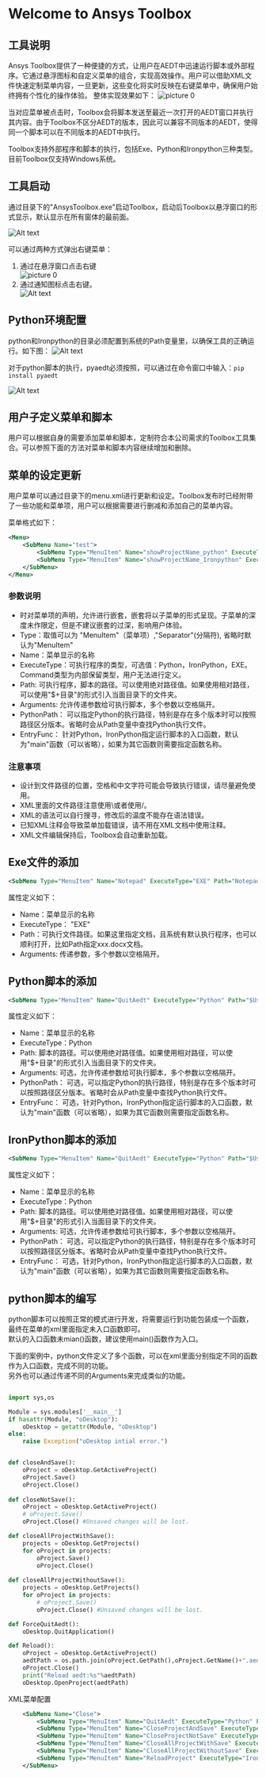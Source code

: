 # Welcome to Ansys Toolbox

## 工具说明
Ansys Toolbox提供了一种便捷的方式，让用户在AEDT中迅速运行脚本或外部程序。它通过悬浮图标和自定义菜单的组合，实现高效操作。用户可以借助XML文件快速定制菜单内容，一旦更新，这些变化将实时反映在右键菜单中，确保用户始终拥有个性化的操作体验。
整体实现效果如下：
![picture 0](images/e16036167a36bbd1acba40dffe3aeb83b4235325f7cdb85114ffc94150541123.png)  

当对应菜单被点击时，Toolbox会将脚本发送至最近一次打开的AEDT窗口并执行其内容。由于Toolbox不区分AEDT的版本，因此可以兼容不同版本的AEDT，使得同一个脚本可以在不同版本的AEDT中执行。

Toolbox支持外部程序和脚本的执行，包括Exe、Python和Ironpython三种类型。目前Toolbox仅支持Windows系统。
## 工具启动
通过目录下的"AnsysToolbox.exe"启动Toolbox，启动后Toolbox以悬浮窗口的形式显示，默认显示在所有窗体的最前面。

![Alt text](images/explorer_vGTl2NxSEI.png)

可以通过两种方式弹出右键菜单： 
1. 通过在悬浮窗口点击右键  
   ![picture 0](images/e16036167a36bbd1acba40dffe3aeb83b4235325f7cdb85114ffc94150541123.png)  
2. 通过通知图标点击右键。  
   ![Alt text](images/8EmzaBAqZv.png)

## Python环境配置
python和Ironpython的目录必须配置到系统的Path变量里，以确保工具的正确运行。如下图：
![Alt text](images/SystemPropertiesAdvanced_GWZr6hXk2E.png)

对于python脚本的执行，pyaedt必须按照，可以通过在命令窗口中输入：`pip install pyaedt`

![Alt text](images/image.png)

## 用户子定义菜单和脚本
用户可以根据自身的需要添加菜单和脚本，定制符合本公司需求的Toolbox工具集合。可以参照下面的方法对菜单和脚本内容继续增加和删除。

## 菜单的设定更新
用户菜单可以通过目录下的menu.xml进行更新和设定。Toolbox发布时已经附带了一些功能和菜单项，用户可以根据需要进行删减和添加自己的菜单内容。

菜单格式如下：
``` xml
<Menu>
	<SubMenu Name="test">
		<SubMenu Type="MenuItem" Name="showProjectName_python" ExecuteType="Python" Path="$UserLib/Template/showProjectName.py" Arguments ="" PythonPath=""></SubMenu>
		<SubMenu Type="MenuItem" Name="showProjectName_Ironpython" ExecuteType="IronPython" Path="$UserLib/Template/showProjectName.py" Arguments ="" EntryFunc="main" PythonPath=""></SubMenu>
	</SubMenu>
</Menu>
```
### 参数说明
- <SubMenu> </SubMenu> 时对菜单项的声明，允许进行嵌套，嵌套将以子菜单的形式呈现。子菜单的深度未作限定，但是不建议嵌套的过深，影响用户体验。
- Type：取值可以为 "MenuItem"（菜单项）,"Separator"(分隔符), 省略时默认为"MenuItem"
- Name：菜单显示的名称
- ExecuteType：可执行程序的类型，可选值：Python，IronPython，EXE。 Command类型为内部保留类型，用户无法进行定义。
- Path: 可执行程序，脚本的路径。可以使用绝对路径值。如果使用相对路径，可以使用"$+目录"的形式引入当面目录下的文件夹。
- Arguments: 允许传递参数给可执行脚本，多个参数以空格隔开。
- PythonPath： 可以指定Python的执行路径，特别是存在多个版本时可以按照路径区分版本。省略时会从Path变量中查找Python执行文件。
- EntryFunc： 针对Python，IronPython指定运行脚本的入口函数，默认为"main"函数（可以省略），如果为其它函数则需要指定函数名称。

### 注意事项
- 设计到文件路径的位置，空格和中文字符可能会导致执行错误，请尽量避免使用。  
- XML里面的文件路径注意使用\\或者使用/。
- XML的语法可以自行搜寻，修改后的温度不能存在语法错误。
- 已知XML注释会导致菜单加载错误，请不用在XML文档中使用注释。
- XML文件编辑保持后，Toolbox会自动重新加载。

## Exe文件的添加

``` xml
<SubMenu Type="MenuItem" Name="Notepad" ExecuteType="EXE" Path="Notepad.exe" Arguments =""/>
```
属性定义如下：  

- Name：菜单显示的名称
- ExecuteType： "EXE"
- Path：可执行文件路径。如果这里指定文档，且系统有默认执行程序，也可以顺利打开，比如Path指定xxx.docx文档。
- Arguments: 传递参数，多个参数以空格隔开。

## Python脚本的添加

``` xml
<SubMenu Type="MenuItem" Name="QuitAedt" ExecuteType="Python" Path="$UserLib/Desktop/Close.py" EntryFunc="ForceQuitAedt" Arguments ="" PythonPath=""></SubMenu>
```
属性定义如下：  

- Name：菜单显示的名称
- ExecuteType：Python
- Path: 脚本的路径。可以使用绝对路径值。如果使用相对路径，可以使用"$+目录"的形式引入当面目录下的文件夹。
- Arguments: 可选，允许传递参数给可执行脚本，多个参数以空格隔开。
- PythonPath： 可选，可以指定Python的执行路径，特别是存在多个版本时可以按照路径区分版本。省略时会从Path变量中查找Python执行文件。
- EntryFunc： 可选，针对Python，IronPython指定运行脚本的入口函数，默认为"main"函数（可以省略），如果为其它函数则需要指定函数名称。

## IronPython脚本的添加

``` xml
<SubMenu Type="MenuItem" Name="QuitAedt" ExecuteType="Python" Path="$UserLib/Desktop/Close.py" EntryFunc="ForceQuitAedt" Arguments ="" PythonPath=""></SubMenu>
```
属性定义如下：  

- Name：菜单显示的名称
- ExecuteType：Python
- Path: 脚本的路径。可以使用绝对路径值。如果使用相对路径，可以使用"$+目录"的形式引入当面目录下的文件夹。
- Arguments: 可选，允许传递参数给可执行脚本，多个参数以空格隔开。
- PythonPath： 可选，可以指定Python的执行路径，特别是存在多个版本时可以按照路径区分版本。省略时会从Path变量中查找Python执行文件。
- EntryFunc： 可选，针对Python，IronPython指定运行脚本的入口函数，默认为"main"函数（可以省略），如果为其它函数则需要指定函数名称。

## python脚本的编写
python脚本可以按照正常的模式进行开发，将需要运行到功能包装成一个函数，最终在菜单的xml里面指定未入口函数即可。  
默认的入口函数未mian()函数，建议使用main()函数作为入口。

下面的案例中，python文件定义了多个函数，可以在xml里面分别指定不同的函数作为入口函数，完成不同的功能。  
另外也可以通过传递不同的Arguments来完成类似的功能。

```python

import sys,os

Module = sys.modules['__main__']
if hasattr(Module, "oDesktop"):
    oDesktop = getattr(Module, "oDesktop")
else:
    raise Exception("oDesktop intial error.")


def closeAndSave():
    oProject = oDesktop.GetActiveProject()
    oProject.Save()
    oProject.Close() 
    
def closeNotSave():
    oProject = oDesktop.GetActiveProject()
    # oProject.Save()
    oProject.Close() #Unsaved changes will be lost.

def closeAllProjectWithSave():
    projects = oDesktop.GetProjects()
    for oProject in projects:
        oProject.Save()
        oProject.Close()
        
def closeAllProjectWithoutSave():
    projects = oDesktop.GetProjects()
    for oProject in projects:
        # oProject.Save()
        oProject.Close() #Unsaved changes will be lost.

def ForceQuitAedt():
    oDesktop.QuitApplication()

def Reload():
    oProject = oDesktop.GetActiveProject()
    aedtPath = os.path.join(oProject.GetPath(),oProject.GetName()+".aedt")
    oProject.Close()
    print("Reload aedt:%s"%aedtPath)
    oDesktop.OpenProject(aedtPath)

```
XML菜单配置

```xml
	<SubMenu Name="Close">
		<SubMenu Type="MenuItem" Name="QuitAedt" ExecuteType="Python" Path="$UserLib/Desktop/Close.py" EntryFunc="ForceQuitAedt"></SubMenu>
		<SubMenu Type="MenuItem" Name="CloseProjectAndSave" ExecuteType="Python" Path="$UserLib/Desktop/Close.py" EntryFunc="closeAndSave"></SubMenu>
		<SubMenu Type="MenuItem" Name="CloseProjectNotSave" ExecuteType="Python" Path="$UserLib/Desktop/Close.py" EntryFunc="closeNotSave"></SubMenu>
		<SubMenu Type="MenuItem" Name="CloseAllProjectWithSave" ExecuteType="Python" Path="$UserLib/Desktop/Close.py" EntryFunc="closeAllProjectWithSave"></SubMenu>
		<SubMenu Type="MenuItem" Name="CloseAllProjectWithoutSave" ExecuteType="Python" Path="$UserLib/Desktop/Close.py" EntryFunc="closeAllProjectWithoutSave"></SubMenu>
		<SubMenu Type="MenuItem" Name="ReloadProject" ExecuteType="IronPython" Path="$UserLib/Desktop/Close.py" EntryFunc="Reload"></SubMenu>
	</SubMenu>
```
